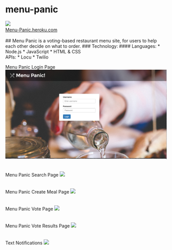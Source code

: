 # menu-panic
<img src="http://i.imgur.com/GaXJMhY.png"/>
<br>
<a href="http://menu-panic.heroku.com">Menu-Panic.heroku.com</a>
<br>
<br>
## Menu Panic is a voting-based restaurant menu site, for users to help each other decide on what to order.  
### Technology:
#### Languages:
* Node.js
* JavaScript
* HTML & CSS
<br>
APIs:
* Locu
* Twilio
<br>

Menu Panic Login Page
<img src="https://github.com/douglascrisona/menu-panic/blob/master/public/images/Login-Page.png"/>
<br>
<br>
<br>
Menu Panic Search Page
<img src="http://i.imgur.com/mHCCILw.png">
<br>
<br>
<br>
Menu Panic Create Meal Page
<img src="http://i.imgur.com/iStYIV8.png">
<br>
<br>
<br>
Menu Panic Vote Page
<img src="http://i.imgur.com/cMaI22c.png">
<br>
<br>
<br>
Menu Panic Vote Results Page
<img src="http://i.imgur.com/WQkZXcM.png">
<br>
<br>
<br>
Text Notifications
<img src="http://i.imgur.com/tQ4ldzE.jpg">
<img scr="http://i.imgur.com/oCkFOLV.jpg">
